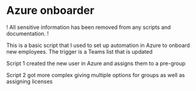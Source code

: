 # Azure onboarder
! All sensitive information has been removed from any scripts and documentation. !

This is a basic script that I used to set up automation in Azure to onboard new employees. 
The trigger is a Teams list that is updated

Script 1 created the new user in Azure and assigns them to a pre-group

Script 2 got more complex giving multiple options for groups as well as assigning licenses

